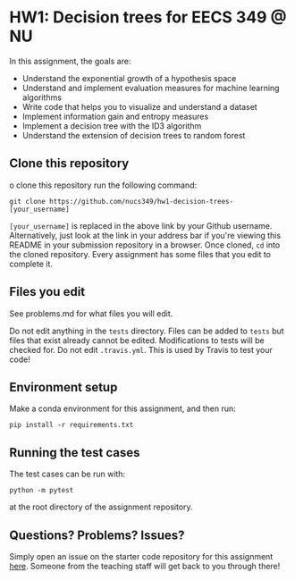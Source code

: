 # HW1: Decision trees for EECS 349 @ NU

In this assignment, the goals are:
- Understand the exponential growth of a hypothesis space
- Understand and implement evaluation measures for machine learning algorithms
- Write code that helps you to visualize and understand a dataset
- Implement information gain and entropy measures
- Implement a decision tree with the ID3 algorithm
- Understand the extension of decision trees to random forest

## Clone this repository

o clone this repository run the following command:

``git clone https://github.com/nucs349/hw1-decision-trees-[your_username]``

`[your_username]` is replaced in the above link by your Github username. Alternatively, just look at the link in your address bar if you're viewing this README in your submission repository in a browser. Once cloned, `cd` into the cloned repository. Every assignment has some files that you edit to complete it. 

## Files you edit

See problems.md for what files you will edit.

Do not edit anything in the `tests` directory. Files can be added to `tests` but files that exist already cannot be edited. Modifications to tests will be checked for. Do not edit `.travis.yml`. This is used by Travis to test your code! 

## Environment setup

Make a conda environment for this assignment, and then run:

``pip install -r requirements.txt``

## Running the test cases

The test cases can be run with:

``python -m pytest``

at the root directory of the assignment repository.

## Questions? Problems? Issues?

Simply open an issue on the starter code repository for this assignment [here](https://github.com/NUCS349/hw1-decision-trees/issues). Someone from the teaching staff will get back to you through there!